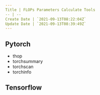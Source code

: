 ```yaml
---
Title | FLOPs Parameters Calculate Tools
-- | --
Create Date | `2021-09-13T08:22:04Z`
Update Date | `2021-09-13T08:39:49Z`
---
```

## Pytorch

- thop
- torchsummary
- torchscan
- torchinfo

## Tensorflow
